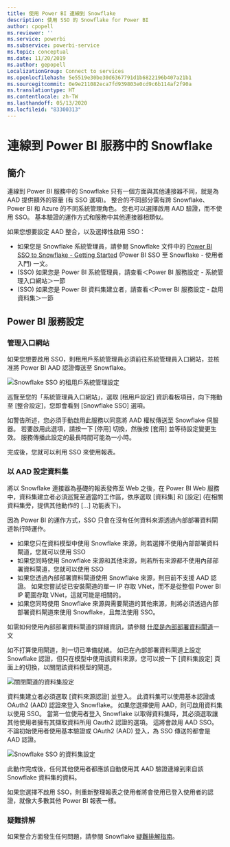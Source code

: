 ```yaml
---
title: 使用 Power BI 連線到 Snowflake
description: 使用 SSO 的 Snowflake for Power BI
author: cpopell
ms.reviewer: ''
ms.service: powerbi
ms.subservice: powerbi-service
ms.topic: conceptual
ms.date: 11/20/2019
ms.author: gepopell
LocalizationGroup: Connect to services
ms.openlocfilehash: 5e5519e30be30d6367791d1b6822196b407a21b1
ms.sourcegitcommit: 0e9e211082eca7fd939803e0cd9c6b114af2f90a
ms.translationtype: HT
ms.contentlocale: zh-TW
ms.lasthandoff: 05/13/2020
ms.locfileid: "83300313"
---
```

#  <a name="connecting-to-snowflake-in-power-bi-service"></a>連線到 Power BI 服務中的 Snowflake

## <a name="introduction"></a>簡介

連線到 Power BI 服務中的 Snowflake 只有一個方面與其他連接器不同，就是為 AAD 提供額外的容量 (有 SSO 選項)。 整合的不同部分需有跨 Snowflake、Power BI 和 Azure 的不同系統管理角色。 您也可以選擇啟用 AAD 驗證，而不使用 SSO。 基本驗證的運作方式和服務中其他連接器相類似。

如果您想要設定 AAD 整合，以及選擇性啟用 SSO：
* 如果您是 Snowflake 系統管理員，請參閱 Snowflake 文件中的 [Power BI SSO to Snowflake - Getting Started](https://docs.snowflake.net/manuals/LIMITEDACCESS/oauth-powerbi.html) (Power BI SSO 至 Snowflake - 使用者入門) 一文。
* (SSO) 如果您是 Power BI 系統管理員，請查看＜Power BI 服務設定 - 系統管理入口網站＞一節
* (SSO) 如果您是 Power BI 資料集建立者，請查看＜Power BI 服務設定 - 啟用資料集＞一節

## <a name="power-bi-service-configuration"></a>Power BI 服務設定

### <a name="admin-portal"></a>管理入口網站

如果您想要啟用 SSO，則租用戶系統管理員必須前往系統管理員入口網站，並核准將 Power BI AAD 認證傳送至 Snowflake。

![Snowflake SSO 的租用戶系統管理設定](media/service-connect-snowflake/snowflakessotenant.png)

巡覽至您的「系統管理員入口網站」，選取 [租用戶設定] 資訊看板項目，向下捲動至 [整合設定]，您即會看到 [Snowflake SSO] 選項。

如警告所述，您必須手動啟用此服務以同意將 AAD 權杖傳送至 Snowflake 伺服器。 若要啟用此選項，請按一下 [停用] 切換，然後按 [套用] 並等待設定變更生效。 服務傳播此設定的最長時間可能為一小時。

完成後，您就可以利用 SSO 來使用報表。

### <a name="configuring-a-dataset-with-aad"></a>以 AAD 設定資料集

將以 Snowflake 連接器為基礎的報表發佈至 Web 之後，在 Power BI Web 服務中，資料集建立者必須巡覽至適當的工作區，依序選取 [資料集] 和 [設定] (在相關資料集旁，提供其他動作的 [...] 功能表下)。

因為 Power BI 的運作方式，SSO 只會在沒有任何資料來源透過內部部署資料閘道執行時運作。

* 如果您只在資料模型中使用 Snowflake 來源，則若選擇不使用內部部署資料閘道，您就可以使用 SSO
* 如果您同時使用 Snowflake 來源和其他來源，則若所有來源都不使用內部部署資料閘道，您就可以使用 SSO
* 如果您透過內部部署資料閘道使用 Snowflake 來源，則目前不支援 AAD 認證。 如果您嘗試從已安裝閘道的單一 IP 存取 VNet，而不是從整個 Power BI IP 範圍存取 VNet，這就可能是相關的。
* 如果您同時使用 Snowflake 來源與需要閘道的其他來源，則將必須透過內部部署資料閘道來使用 Snowflake，且無法使用 SSO。

如需如何使用內部部署資料閘道的詳細資訊，請參閱 [什麼是內部部署資料閘道](https://docs.microsoft.com/power-bi/service-gateway-onprem)一文

如不打算使用閘道，則一切已準備就緒。 如已在內部部署資料閘道上設定 Snowflake 認證，但只在模型中使用該資料來源，您可以按一下 [資料集設定] 頁面上的切換，以關閉該資料模型的閘道。

![關閉閘道的資料集設定](media/service-connect-snowflake/snowflake_gateway_toggle_off.png)

資料集建立者必須選取 [資料來源認證] 並登入。 此資料集可以使用基本認證或 OAuth2 (AAD) 認證來登入 Snowflake。 如果您選擇使用 AAD，則可啟用資料集以使用 SSO。 當第一位使用者登入 Snowflake 以取得資料集時，其必須選取讓其他使用者擁有其擷取資料所用 Oauth2 認證的選項。 這將會啟用 AAD SSO。 不論初始使用者使用基本驗證或 OAuth2 (AAD) 登入，為 SSO 傳送的都會是 AAD 認證。 

![Snowflake SSO 的資料集設定](media/service-connect-snowflake/snowflakessocredui.png)

此動作完成後，任何其他使用者都應該自動使用其 AAD 驗證連線到來自該 Snowflake 資料集的資料。

如果您選擇不啟用 SSO，則重新整理報表之使用者將會使用已登入使用者的認證，就像大多數其他 Power BI 報表一樣。

### <a name="troubleshooting"></a>疑難排解

如果整合方面發生任何問題，請參閱 Snowflake [疑難排解指南](https://docs.snowflake.net/manuals/LIMITEDACCESS/oauth-powerbi.html#troubleshooting)。

